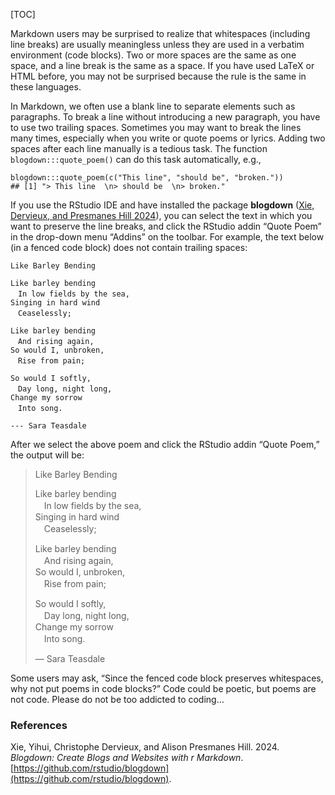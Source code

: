 [TOC]

Markdown users may be surprised to realize that whitespaces (including line breaks) are usually meaningless unless they are used in a verbatim environment (code blocks). Two or more spaces are the same as one space, and a line break is the same as a space. If you have used LaTeX or HTML before, you may not be surprised because the rule is the same in these languages.

In Markdown, we often use a blank line to separate elements such as paragraphs. To break a line without introducing a new paragraph, you have to use two trailing spaces. Sometimes you may want to break the lines many times, especially when you write or quote poems or lyrics. Adding two spaces after each line manually is a tedious task. The function `blogdown:::quote_poem()` can do this task automatically, e.g.,

    blogdown:::quote_poem(c("This line", "should be", "broken."))
    ## [1] "> This line  \n> should be  \n> broken."

If you use the RStudio IDE and have installed the package **blogdown** ([Xie, Dervieux, and Presmanes Hill 2024](#ref-R-blogdown)), you can select the text in which you want to preserve the line breaks, and click the RStudio addin “Quote Poem” in the drop-down menu “Addins” on the toolbar. For example, the text below (in a fenced code block) does not contain trailing spaces:

    Like Barley Bending
    
    Like barley bending
    　In low fields by the sea,
    Singing in hard wind
    　Ceaselessly;
    
    Like barley bending
    　And rising again,
    So would I, unbroken,
    　Rise from pain;
    
    So would I softly,
    　Day long, night long,
    Change my sorrow
    　Into song.
    
    --- Sara Teasdale

After we select the above poem and click the RStudio addin “Quote Poem,” the output will be:

> Like Barley Bending
>
> Like barley bending  
> 　In low fields by the sea,  
> Singing in hard wind  
> 　Ceaselessly;
>
> Like barley bending  
> 　And rising again,  
> So would I, unbroken,  
> 　Rise from pain;
>
> So would I softly,  
> 　Day long, night long,  
> Change my sorrow  
> 　Into song.
>
> — Sara Teasdale

Some users may ask, “Since the fenced code block preserves whitespaces, why not put poems in code blocks?” Code could be poetic, but poems are not code. Please do not be too addicted to coding…

### References[](https://bookdown.org/yihui/rmarkdown-cookbook/references.html#references)

Xie, Yihui, Christophe Dervieux, and Alison Presmanes Hill. 2024. _Blogdown: Create Blogs and Websites with r Markdown_. [https://github.com/rstudio/blogdown](https://github.com/rstudio/blogdown).
